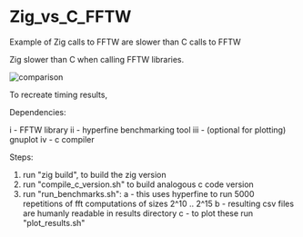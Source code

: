 # Zig_vs_C_FFTW
Example of Zig calls to FFTW are slower than C calls to FFTW

Zig slower than C when calling FFTW libraries.

![comparison](https://github.com/user-attachments/assets/e4d109a7-d6c7-424e-b8e3-94827ea2f992)


To recreate timing results,

Dependencies:

i   - FFTW library 
ii  - hyperfine benchmarking tool
iii - (optional for plotting) gnuplot
iv  - c compiler

Steps:

1) run "zig build", to build the zig version 
2) run "compile_c_version.sh" to build analogous c code version
3) run "run_benchmarks.sh":
   a - this uses hyperfine to run 5000 repetitions of fft computations of sizes 2^10 .. 2^15
   b - resulting csv files are humanly readable in results directory
   c - to plot these run "plot_results.sh"


